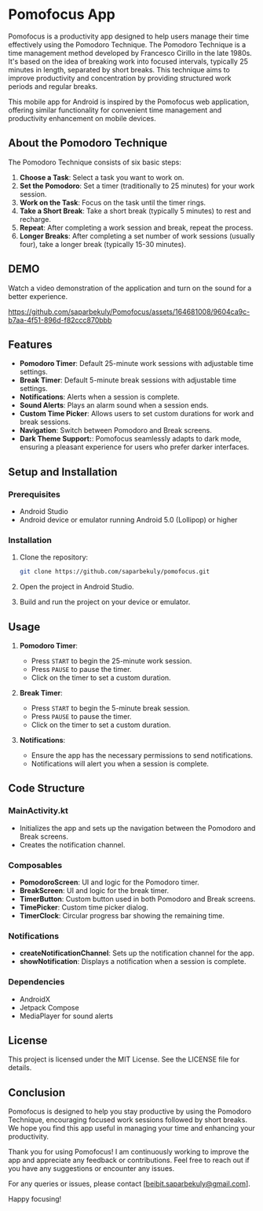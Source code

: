 # Pomofocus App

Pomofocus is a productivity app designed to help users manage their time effectively using the Pomodoro Technique. The Pomodoro Technique is a time management method developed by Francesco Cirillo in the late 1980s. It's based on the idea of breaking work into focused intervals, typically 25 minutes in length, separated by short breaks. This technique aims to improve productivity and concentration by providing structured work periods and regular breaks.

This mobile app for Android is inspired by the Pomofocus web application, offering similar functionality for convenient time management and productivity enhancement on mobile devices.

## About the Pomodoro Technique

The Pomodoro Technique consists of six basic steps:

1. **Choose a Task**: Select a task you want to work on.
2. **Set the Pomodoro**: Set a timer (traditionally to 25 minutes) for your work session.
3. **Work on the Task**: Focus on the task until the timer rings.
4. **Take a Short Break**: Take a short break (typically 5 minutes) to rest and recharge.
5. **Repeat**: After completing a work session and break, repeat the process.
6. **Longer Breaks**: After completing a set number of work sessions (usually four), take a longer break (typically 15-30 minutes).

## DEMO
Watch a video demonstration of the application and turn on the sound for a better experience.

https://github.com/saparbekuly/Pomofocus/assets/164681008/9604ca9c-b7aa-4f51-896d-f82ccc870bbb

## Features

- **Pomodoro Timer**: Default 25-minute work sessions with adjustable time settings.
- **Break Timer**: Default 5-minute break sessions with adjustable time settings.
- **Notifications**: Alerts when a session is complete.
- **Sound Alerts**: Plays an alarm sound when a session ends.
- **Custom Time Picker**: Allows users to set custom durations for work and break sessions.
- **Navigation**: Switch between Pomodoro and Break screens.
- **Dark Theme Support:**: Pomofocus seamlessly adapts to dark mode, ensuring a pleasant experience for users who prefer darker interfaces.


## Setup and Installation

### Prerequisites

- Android Studio
- Android device or emulator running Android 5.0 (Lollipop) or higher

### Installation

1. Clone the repository:

    ```sh
    git clone https://github.com/saparbekuly/pomofocus.git
    ```

2. Open the project in Android Studio.

3. Build and run the project on your device or emulator.

## Usage

1. **Pomodoro Timer**:
    - Press `START` to begin the 25-minute work session.
    - Press `PAUSE` to pause the timer.
    - Click on the timer to set a custom duration.

2. **Break Timer**:
    - Press `START` to begin the 5-minute break session.
    - Press `PAUSE` to pause the timer.
    - Click on the timer to set a custom duration.

3. **Notifications**:
    - Ensure the app has the necessary permissions to send notifications.
    - Notifications will alert you when a session is complete.

## Code Structure

### MainActivity.kt

- Initializes the app and sets up the navigation between the Pomodoro and Break screens.
- Creates the notification channel.

### Composables

- **PomodoroScreen**: UI and logic for the Pomodoro timer.
- **BreakScreen**: UI and logic for the break timer.
- **TimerButton**: Custom button used in both Pomodoro and Break screens.
- **TimePicker**: Custom time picker dialog.
- **TimerClock**: Circular progress bar showing the remaining time.

### Notifications

- **createNotificationChannel**: Sets up the notification channel for the app.
- **showNotification**: Displays a notification when a session is complete.

### Dependencies

- AndroidX
- Jetpack Compose
- MediaPlayer for sound alerts

## License

This project is licensed under the MIT License. See the LICENSE file for details.

## Conclusion

Pomofocus is designed to help you stay productive by using the Pomodoro Technique, encouraging focused work sessions followed by short breaks. We hope you find this app useful in managing your time and enhancing your productivity.

Thank you for using Pomofocus! I am continuously working to improve the app and appreciate any feedback or contributions. Feel free to reach out if you have any suggestions or encounter any issues.

For any queries or issues, please contact [beibit.saparbekuly@gmail.com].

Happy focusing!
